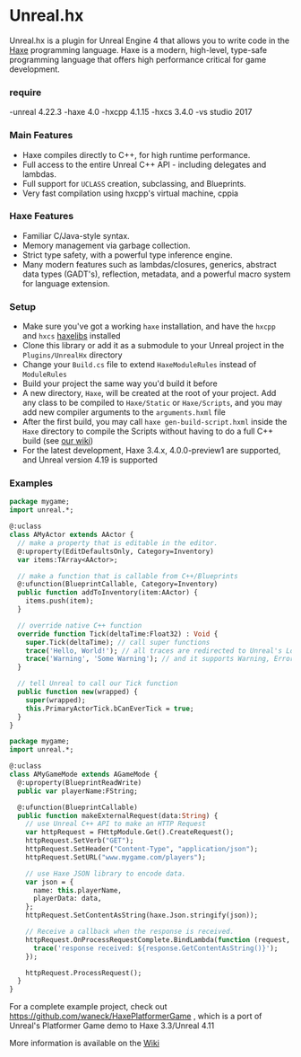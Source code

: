 # Unreal.hx

Unreal.hx is a plugin for Unreal Engine 4 that allows you to write code in the [Haxe](http://haxe.org/) programming language. Haxe is a modern, high-level, type-safe programming language that offers high performance critical for game development.

### require
-unreal 4.22.3
-haxe 4.0
-hxcpp 4.1.15
-hxcs 3.4.0
-vs studio 2017

### Main Features
- Haxe compiles directly to C++, for high runtime performance.
- Full access to the entire Unreal C++ API - including delegates and lambdas.
- Full support for `UCLASS` creation, subclassing, and Blueprints.
- Very fast compilation using hxcpp's virtual machine, cppia

### Haxe Features
- Familiar C/Java-style syntax.
- Memory management via garbage collection.
- Strict type safety, with a powerful type inference engine.
- Many modern features such as lambdas/closures, generics, abstract data types (GADT's), reflection, metadata, and a powerful macro system for language extension.

### Setup

* Make sure you've got a working `haxe` installation, and have the `hxcpp` and `hxcs` [haxelibs](http://haxe.org/manual/haxelib-using.html) installed
* Clone this library or add it as a submodule to your Unreal project in the `Plugins/UnrealHx` directory
* Change your `Build.cs` file to extend `HaxeModuleRules` instead of `ModuleRules`
* Build your project the same way you'd build it before
* A new directory, `Haxe`, will be created at the root of your project. Add any class to be compiled to `Haxe/Static` or `Haxe/Scripts`, and you may add new compiler arguments to the `arguments.hxml` file
* After the first build, you may call `haxe gen-build-script.hxml` inside the `Haxe` directory to compile the Scripts without having to do a full C++ build (see [our wiki](https://github.com/proletariatgames/unreal.hx/wiki/Faster-compiler-iteration-with-cppia))
* For the latest development, Haxe 3.4.x, 4.0.0-preview1 are supported, and Unreal version 4.19 is supported

### Examples

```haxe
package mygame;
import unreal.*;

@:uclass
class AMyActor extends AActor {
  // make a property that is editable in the editor.
  @:uproperty(EditDefaultsOnly, Category=Inventory)
  var items:TArray<AActor>;

  // make a function that is callable from C++/Blueprints
  @:ufunction(BlueprintCallable, Category=Inventory)
  public function addToInventory(item:AActor) {
    items.push(item);
  }

  // override native C++ function
  override function Tick(deltaTime:Float32) : Void {
    super.Tick(deltaTime); // call super functions
    trace('Hello, World!'); // all traces are redirected to Unreal's Log
    trace('Warning', 'Some Warning'); // and it supports Warning, Error and Fatal as well
  }

  // tell Unreal to call our Tick function
  public function new(wrapped) {
    super(wrapped);
    this.PrimaryActorTick.bCanEverTick = true;
  }
}
```


```haxe
package mygame;
import unreal.*;

@:uclass
class AMyGameMode extends AGameMode {
  @:uproperty(BlueprintReadWrite)
  public var playerName:FString;

  @:ufunction(BlueprintCallable)
  public function makeExternalRequest(data:String) {
    // use Unreal C++ API to make an HTTP Request
    var httpRequest = FHttpModule.Get().CreateRequest();
    httpRequest.SetVerb("GET");
    httpRequest.SetHeader("Content-Type", "application/json");
    httpRequest.SetURL("www.mygame.com/players");

    // use Haxe JSON library to encode data.
    var json = {
      name: this.playerName,
      playerData: data,
    };
    httpRequest.SetContentAsString(haxe.Json.stringify(json));

    // Receive a callback when the response is received.
    httpRequest.OnProcessRequestComplete.BindLambda(function (request, response, success) {
      trace('response received: ${response.GetContentAsString()}');
    });

    httpRequest.ProcessRequest();
  }
}
```

For a complete example project, check out https://github.com/waneck/HaxePlatformerGame , which is a port of Unreal's Platformer Game demo to Haxe 3.3/Unreal 4.11

More information is available on the [Wiki](https://github.com/proletariatgames/ue4hx/wiki)
